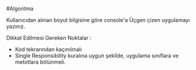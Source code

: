 #Algoritma

Kullanıcıdan alınan boyut bilgisine göre console'a Üçgen çizen uygulamayı yazınız. 

Dikkat Edilmesi Gereken Noktalar : 
- Kod tekrarından kaçınılmalı
- Single Responsibility kuralına uygun şekilde, uygulama sınıflara ve metotlara bölünmeli. 